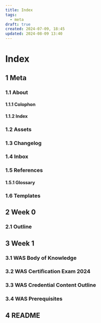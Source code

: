 ```yaml
---
title: Index
tags:
  - meta
draft: true
created: 2024-07-09, 18:45
updated: 2024-08-09 13:40
---
```

# Index

## 1 Meta
### 1.1 About
#### 1.1.1 Colophon
#### 1.1.2 Index
### 1.2 Assets
### 1.3 Changelog
### 1.4 Inbox
### 1.5 References
#### 1.5.1 Glossary
### 1.6 Templates
## 2 Week 0
### 2.1 Outline

## 3 Week 1
### 3.1 WAS Body of Knowledge
### 3.2 WAS Certification Exam 2024
### 3.3 WAS Credential Content Outline
### 3.4 WAS Prerequisites

## 4 README
